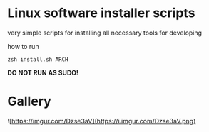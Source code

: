 #
# Linux software installer scripts

very simple scripts for installing all necessary tools for developing

how to run

```shell
zsh install.sh ARCH
```

**DO NOT RUN AS SUDO!**

# Gallery


![https://imgur.com/Dzse3aV](https://i.imgur.com/Dzse3aV.png)

